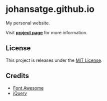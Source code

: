 # johansatge.github.io

My personal website.

Visit **[project page](http://johansatge.github.io)** for more information.

## License

This project is releases under the [MIT License](LICENSE).

## Credits

* [Font Awesome](http://fortawesome.github.io/Font-Awesome/)
* [jQuery](http://jquery.com/)
